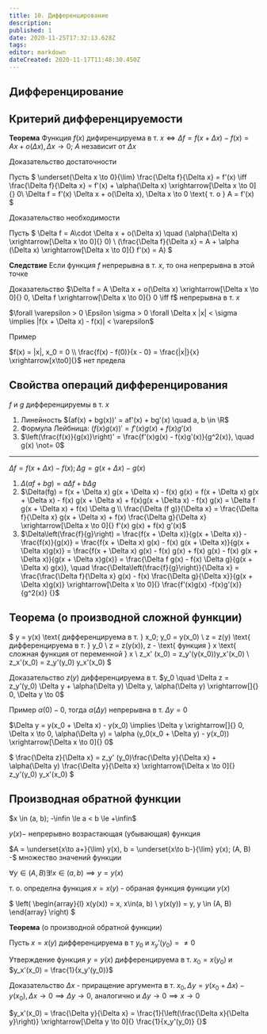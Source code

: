 ```yaml
---
title: 10. Дифференцирование
description: 
published: 1
date: 2020-11-25T17:32:13.628Z
tags: 
editor: markdown
dateCreated: 2020-11-17T11:48:30.450Z
---
```


## Дифференцирование

## Критерий дифференцируемости

**Теорема** Функция $f(x)$ дифиренцируема в т. $x \iff \Delta f = f(x + \Delta x) - f(x) = Ax + o(\Delta x), \Delta x \to 0$; $A$ независит от $\Delta x$

Доказательство достаточности

Пусть $
\underset{\Delta x \to 0}{\lim} \frac{\Delta f}{\Delta x} = f'(x) \iff \frac{\Delta f}{\Delta x} = f'(x) + \alpha(\Delta x) \xrightarrow[\Delta x \to 0]{} 0\\
\Delta f = f'(x) \Delta x + o(\Delta x), \Delta x \to 0 \text{ т. о } A = f'(x)
$

Доказательство необходимости

Пусть $
\Delta f = A\cdot \Delta x + o(\Delta x) \quad (\alpha(\Delta x) \xrightarrow[\Delta x \to 0]{} 0) \\
(\frac{\Delta f}{\Delta x} = A + \alpha (\Delta x) \xrightarrow[\Delta x \to 0]{} f'(x) = A)
$

**Следствие** Если функция $f$ непрерывна в т. $x$, то она непрерывна в этой точке

Доказательство $\Delta f = A \Delta x + o(\Delta x) \xrightarrow[\Delta x \to 0]{} 0, \Delta f \xrightarrow[\Delta x \to 0]{} 0 \iff f$ непрерывна в т. $x$

$\forall \varepsilon > 0 \Epsilon \sigma > 0 \forall \Delta x |x| < \sigma \implies |f(x + \Delta x) - f(x)| < \varepsilon$

Пример

$f(x) = |x|, x_0 = 0 \\
\frac{f(x) - f(0)}{x - 0} = \frac{|x|}{x} \xrightarrow[x\to0]{}$ нет предела

## Свойства операций дифференцирования

$f$ и $g$ дифференцируемы в т. $x$

1. Линейность $(af(x) + bg(x))' = af'(x) + bg'(x) \quad a, b \in \R$
2. Формула Лейбница: $(f(x)g(x))' = f'(x)g(x) + f(x)g'(x)$
3. $\left(\frac{f(x)}{g(x)}\right)' = \frac{f'(x)g(x) - f(x)g'(x)}{g^2(x)}, \quad g(x) \not= 0$

---

$\Delta f = f(x + \Delta x) - f(x); \Delta g = g(x + \Delta x) - g(x)$

1. $\Delta(af + bg) = a\Delta f + b \Delta g$
2. $\Delta(fg) = f(x + \Delta x) g(x + \Delta x) - f(x) g(x) = f(x + \Delta x) g(x + \Delta x) - f(x) g(x + \Delta x) + f(x)g(x + \Delta x) - f(x) g(x) = \Delta f g(x + \Delta x) + f(x) \Delta g \\
\frac{\Delta (f g)}{\Delta x} = \frac{\Delta f}{\Delta x} g(x + \Delta x) + f(x) \frac{\Delta g}{\Delta x} \xrightarrow[\Delta x \to 0]{} f'(x) g(x) + f(x) g'(x)$
3. $\Delta\left(\frac{f}{g}\right) = \frac{f(x + \Delta x)}{g(x + \Delta x)} - \frac{f(x)}{g(x)} = \frac{f(x + \Delta x) g(x) - f(x) g(x + \Delta x)}{g(x + \Delta x)g(x)} = \frac{f(x + \Delta x) g(x) - f(x) g(x) + f(x) g(x) - f(x) g(x + \Delta x)}{g(x + \Delta x)g(x)} = \frac{\Delta f g(x) - f(x) \Delta g}{g(x + \Delta x) g(x)}, \quad \frac{\Delta\left(\frac{f}{g}\right)}{\Delta x} = \frac{\frac{\Delta f}{\Delta x} g(x) - f(x) \frac{\Delta g}{\Delta x}}{g(x + \Delta x)g(x)} \xrightarrow[\Delta x \to 0]{} \frac{f'(x)g(x) -f(x)g'(x)}{g^2(x)} {}$

## Теорема (о производной сложной функции)

$
y = y(x) \text{ дифференцируема в т. } x_0; y_0 = y(x_0) \\
z = z(y) \text{ дифференцируема в т. } y_0 \\
z = z(y(x)), z - \text{ функция } x \text{ сложная функция от переменной } x \\
z_x' (x_0) = z_y'(y(x_0))y_x'(x_0) \\
z_x'(x_0) = z_y'(y_0) y_x'(x_0)
$

Доказательство $z(y)$ дифференцируема в т. $y_0 \quad \Delta z = z_y'(y_0) \Delta y + \alpha(\Delta y) \Delta y, \alpha(\Delta y) \xrightarrow[]{} 0, \Delta y \to 0$

Пример $\alpha(0) - 0$, тогда $\alpha(\Delta y)$ непрерывна в т. $\Delta y = 0$

$\Delta y = y(x_0 + \Delta x) - y(x_0) \implies \Delta y \xrightarrow[]{} 0, \Delta x \to 0, \alpha(\Delta y) = \alpha (y_0(x_0 + \Delta y) - y(x_0)) \xrightarrow[\Delta x \to 0]{} 0$

$
\frac{\Delta z}{\Delta x} = z_y' (y_0)\frac{\Delta y}{\Delta x} + \alpha(\Delta y) \frac{\Delta y}{\Delta x} \xrightarrow[\Delta x \to 0]{} z_y'(y_0) y_x'(x_0)
$

## Производная обратной функции
$x \in (a, b); -\infin \le a < b \le +\infin$

$y(x) -$ непрерывно возрастающая (убывающая) функция

$A = \underset{x\to a+}{\lim} y(x), b = \underset{x\to b-}{\lim} y(x); (A, B) -$ множество значений функции

$\forall y \in (A, B) \exists! x \in (a, b) \implies y = y(x)$

т. о. определна функция $x = x(y)$ - обраная функция функции $y(x)$

$
\left(
\begin{array}{l}
    x(y(x)) = x, x\in(a, b) \\
    y(x(y)) = y, y \in (A, B)
\end{array}
\right)
$

**Теорема** (о производной обратной функции)

Пусть $x = x(y)$ дифференцируема в т $y_0$ и $x_y'(y_0) = \not= 0$

Утверждение функция $y = y(x)$ дифференцируема в т. $x_0 = x(y_0)$ и $y_x'(x_0) = \frac{1}{x_y'(y_0)}$

Доказательство $\Delta x$ - приращение аргумента в т. $x_0, \Delta y = y(x_0 + \Delta x) - y(x_0), \Delta x \to 0 \implies \Delta y \to 0$, аналогично и $\Delta y \to 0 \implies x \to 0$

$y_x'(x_0) = \frac{\Delta y}{\Delta x} = \frac{1}{\left(\frac{\Delta x}{\Delta y}\right)} \xrightarrow[\Delta y \to 0]{} \frac{1}{x_y'(y_0)} {}$

